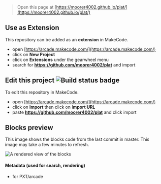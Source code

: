  


> Open this page at [https://moorer4002.github.io/plat/](https://moorer4002.github.io/plat/)

## Use as Extension

This repository can be added as an **extension** in MakeCode.

* open [https://arcade.makecode.com/](https://arcade.makecode.com/)
* click on **New Project**
* click on **Extensions** under the gearwheel menu
* search for **https://github.com/moorer4002/plat** and import

## Edit this project ![Build status badge](https://github.com/moorer4002/plat/workflows/MakeCode/badge.svg)

To edit this repository in MakeCode.

* open [https://arcade.makecode.com/](https://arcade.makecode.com/)
* click on **Import** then click on **Import URL**
* paste **https://github.com/moorer4002/plat** and click import

## Blocks preview

This image shows the blocks code from the last commit in master.
This image may take a few minutes to refresh.

![A rendered view of the blocks](https://github.com/moorer4002/plat/raw/master/.github/makecode/blocks.png)

#### Metadata (used for search, rendering)

* for PXT/arcade
<script src="https://makecode.com/gh-pages-embed.js"></script><script>makeCodeRender("{{ site.makecode.home_url }}", "{{ site.github.owner_name }}/{{ site.github.repository_name }}");</script>
